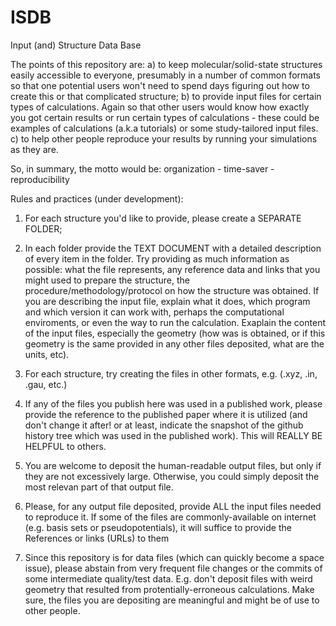 # ISDB
Input (and) Structure Data Base

The points of this repository are:
a) to keep molecular/solid-state structures easily accessible to everyone, presumably in a number of common formats so that one potential users won't need to spend days figuring out how to create this or that complicated structure;
b) to provide input files for certain types of calculations. Again so that other users would know how exactly you got certain results or run certain types of calculations - these could be examples of calculations (a.k.a tutorials) or some study-tailored input files.
c) to help other people reproduce your results by running your simulations as they are.

So, in summary, the motto would be: organization - time-saver - reproducibility

Rules and practices (under development):

1) For each structure you'd like to provide, please create a SEPARATE FOLDER;

2) In each folder provide the TEXT DOCUMENT with a detailed description of every item in the folder. Try providing as much information as possible: what the file represents, any reference data and links that you might used to prepare the structure, the procedure/methodology/protocol on how the structure was obtained. If you are describing the input file, explain what it does, which program and which version it can work with, perhaps the computational enviroments, or even the way to run the calculation. Exaplain the content of the input files, especially the geometry (how was is obtained, or if this geometry is the same provided in any other files deposited, what are the units, etc).

3) For each structure, try creating the files in other formats, e.g. (.xyz, .in, .gau, etc.)

4) If any of the files you publish here was used in a published work, please provide the reference to the published paper where it is utilized (and don't change it after! or at least, indicate the snapshot of the github history tree which was used in the published work). This will REALLY BE HELPFUL to others.

5) You are welcome to deposit the human-readable output files, but only if they are not excessively large. Otherwise, you could simply deposit the most relevan part of that output file. 

6) Please, for any output file deposited, provide ALL the input files needed to reproduce it. If some of the files are commonly-available on internet (e.g. basis sets or pseudopotentials), it will suffice to provide the References or links (URLs) to them

7) Since this repository is for data files (which can quickly become a space issue), please abstain from very frequent file changes or the commits of some intermediate quality/test data. E.g. don't deposit files with weird geometry that resulted from protentially-erroneous calculations. Make sure, the files you are depositing are meaningful and might be of use to other people. 

